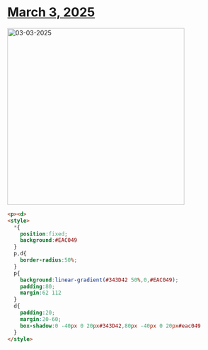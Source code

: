 # [March 3, 2025](https://cssbattle.dev/play/W279oUn7WCme8Oe4MP3X)

<img src="https://firebasestorage.googleapis.com/v0/b/cssbattleapp.appspot.com/o/user%2Fe6YbeBahWNPT7VpE2rE2p85byxa2%2Ftargets%2Ftarget_yEZpA3X@2x.png?alt=media" width="400" alt="03-03-2025" />

```html
<p><d>
<style>
  *{
    position:fixed;
    background:#EAC049
  }
  p,d{
    border-radius:50%;
  }
  p{
    background:linear-gradient(#343D42 50%,0,#EAC049);
    padding:80;
    margin:62 112
  }
  d{
    padding:20;
    margin:20-60;
    box-shadow:0 -40px 0 20px#343D42,80px -40px 0 20px#eac049
  }
</style>
```
